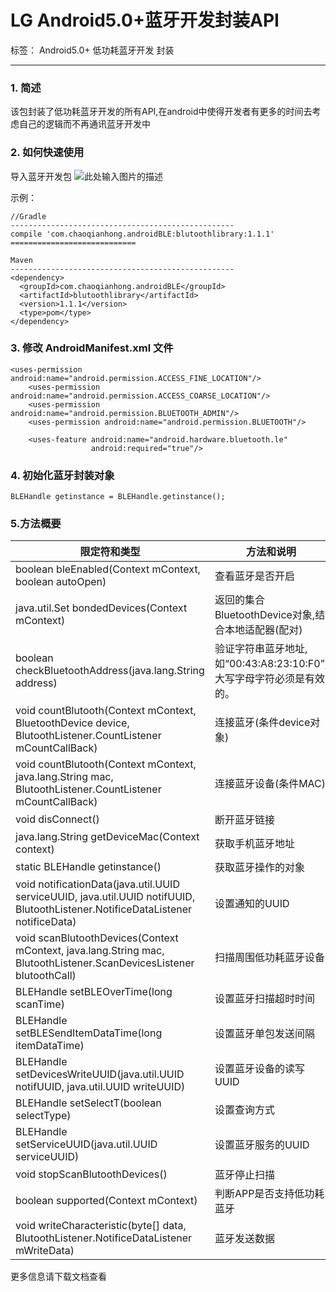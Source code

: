 # LG Android5.0+蓝牙开发封装API 

标签： Android5.0+ 低功耗蓝牙开发 封装

---

### 1. 简述

该包封装了低功耗蓝牙开发的所有API,在android中使得开发者有更多的时间去考虑自己的逻辑而不再通讯蓝牙开发中



### 2. 如何快速使用

导入蓝牙开发包 ![此处输入图片的描述][1]

示例：

```
//Gradle
--------------------------------------------------
compile 'com.chaoqianhong.androidBLE:blutoothlibrary:1.1.1'
============================

Maven
--------------------------------------------------
<dependency>
  <groupId>com.chaoqianhong.androidBLE</groupId>
  <artifactId>blutoothlibrary</artifactId>
  <version>1.1.1</version>
  <type>pom</type>
</dependency>
```



### 3. 修改 AndroidManifest.xml 文件

```
<uses-permission android:name="android.permission.ACCESS_FINE_LOCATION"/>
	<uses-permission android:name="android.permission.ACCESS_COARSE_LOCATION"/>
	<uses-permission android:name="android.permission.BLUETOOTH_ADMIN"/>
	<uses-permission android:name="android.permission.BLUETOOTH"/>
	
	<uses-feature android:name="android.hardware.bluetooth.le"
				  android:required="true"/>
```

### 4. 初始化蓝牙封装对象

```
BLEHandle getinstance = BLEHandle.getinstance();
```

### 5.方法概要

| 限定符和类型 |  方法和说明 |
| --------   | -----  |
|boolean bleEnabled(Context mContext, boolean autoOpen) |查看蓝牙是否开启 |
|java.util.Set<BluetoothDevice> bondedDevices(Context mContext) |返回的集合 BluetoothDevice对象,结合本地适配器(配对) |
|boolean checkBluetoothAddress(java.lang.String address) |验证字符串蓝牙地址,如“00:43:A8:23:10:F0”,大写字母字符必须是有效的。|
|void countBlutooth(Context mContext, BluetoothDevice device, BlutoothListener.CountListener mCountCallBack) |连接蓝牙(条件device对象) |
| void countBlutooth(Context mContext, java.lang.String mac, BlutoothListener.CountListener mCountCallBack) |连接蓝牙设备(条件MAC)
|void disConnect() |断开蓝牙链接 |
|java.lang.String getDeviceMac(Context context) |获取手机蓝牙地址| 
|static BLEHandle getinstance() |获取蓝牙操作的对象| 
|void notificationData(java.util.UUID serviceUUID, java.util.UUID notifUUID, BlutoothListener.NotificeDataListener notificeData)|设置通知的UUID |
|void scanBlutoothDevices(Context mContext, java.lang.String mac, BlutoothListener.ScanDevicesListener blutoothCall) |扫描周围低功耗蓝牙设备| 
|BLEHandle setBLEOverTime(long scanTime) |设置蓝牙扫描超时时间 |
|BLEHandle setBLESendItemDataTime(long itemDataTime) |设置蓝牙单包发送间隔 |
|BLEHandle setDevicesWriteUUID(java.util.UUID notifUUID, java.util.UUID writeUUID) |设置蓝牙设备的读写UUID | 
|BLEHandle setSelectT(boolean selectType) |设置查询方式 |
|BLEHandle setServiceUUID(java.util.UUID serviceUUID) |设置蓝牙服务的UUID| 
|void stopScanBlutoothDevices() |蓝牙停止扫描 |
|boolean supported(Context mContext)|判断APP是否支持低功耗蓝牙 |
|void writeCharacteristic(byte[] data, BlutoothListener.NotificeDataListener mWriteData)|蓝牙发送数据 |

更多信息请下载文档查看


  [1]: https://img.shields.io/badge/%20Gradle-V%201.1.1-brightgreen.svg
